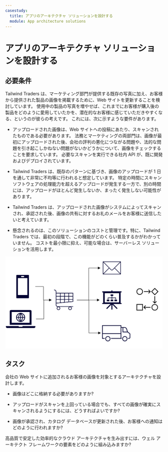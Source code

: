 ```yaml
---
casestudy:
  title: アプリのアーキテクチャ ソリューションを設計する
  module: App architecture solutions
---
```

# アプリのアーキテクチャ ソリューションを設計する

## 必要条件

Tailwind Traders は、マーケティング部門が提供する既存の写真に加え、お客様から提供された製品の画像を掲載するために、Web サイトを更新することを検討しています。 使用中の製品の写真を増やせば、これまでにお客様が購入後の製品をどのように愛用していたかを、潜在的なお客様に感じていただきやすくなる、というのが彼らの考えです。 これには、次に示すような要件があります。

* アップロードされた画像は、Web サイトへの投稿にあたり、スキャンされたものである必要があります。 法務とマーケティングの両部門は、画像が最初にアップロードされた後、会社の評判の悪化につながる問題や、法的な問題を引き起こしかねない問題がないかどうかについて、画像をチェックすることを要求しています。 必要なスキャンを実行できる社内 API が、既に開発およびデプロイされています。 

* Tailwind Traders は、既存のパターンに基づき、画像のアップロードが 1 日を通して非常に不均等に行われると想定しています。 特定の時間にスキャン ソフトウェアの処理能力を超えるアップロードが発生する一方で、別の時間には、アップロードがほとんど発生しないか、まったく発生しない可能性があります。

* Tailwind Traders は、アップロードされた画像がシステムによってスキャンされ、承認された後、画像の共有に対するお礼のメールをお客様に送信したいと考えています。

* 懸念されるのは、このソリューションのコストと管理です。特に、Tailwind Traders では、最初の段階で、この機能がどのくらい普及するかがわかっていません。 コストを最小限に抑え、可能な場合は、サーバーレス ソリューションを活用します。

 

![アプリ アーキテクチャ](media/Apparchitecture.png)

 

## タスク

会社の Web サイトに追加されるお客様の画像を対象とするアーキテクチャを設計します。 

* 画像はどこに格納する必要がありますか?

* アップロードがスキャンを上回っている場合でも、すべての画像が確実にスキャンされるようにするには、どうすればよいですか?

* 画像が承認され、カタログ データベースが更新された後、お客様への通知はどのように行われますか? 

高品質で安定した効率的なクラウド アーキテクチャを生み出すには、ウェル アーキテクト フレームワークの要素をどのように組み込みますか?

 
